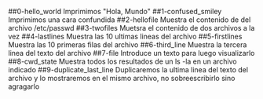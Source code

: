 ##0-hello_world
Imprimimos "Hola, Mundo"
##1-confused_smiley
Imprimimos una cara confundida
##2-hellofile
Muestra el contenido de del archivo /etc/passwd
##3-twofiles
Muetsra el contenido de dos archivos a la vez
##4-lastlines
Muestra las 10 ultimas lineas del archivo
##5-firstlines
Muestra las 10 primeras filas del archivo
##6-third_line
Muestra la tercera linea del texto del archivo
##7-file
Introduce un texto para luego visualizarlo
##8-cwd_state
Muestra todos los resultados de un ls -la en un archivo indicado
##9-duplicate_last_line
Duplicaremos la ultima linea del texto del archivo y lo mostraremos en el mismo archivo, no sobreescribirlo sino agragarlo

